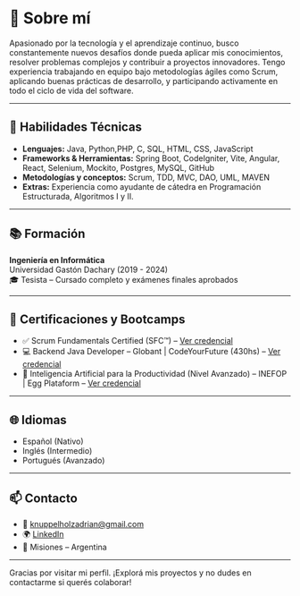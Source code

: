 # 🚀 Sobre mí

Apasionado por la tecnología y el aprendizaje continuo, busco constantemente nuevos desafíos donde pueda aplicar mis conocimientos, resolver problemas complejos y contribuir a proyectos innovadores. Tengo experiencia trabajando en equipo bajo metodologías ágiles como Scrum, aplicando buenas prácticas de desarrollo, y participando activamente en todo el ciclo de vida del software.

---

## 🧠 Habilidades Técnicas

- **Lenguajes:** Java, Python,PHP, C, SQL, HTML, CSS, JavaScript  
- **Frameworks & Herramientas:** Spring Boot, CodeIgniter, Vite, Angular, React, Selenium, Mockito, Postgres, MySQL, GitHub  
- **Metodologías y conceptos:** Scrum, TDD, MVC, DAO, UML, MAVEN  
- **Extras:** Experiencia como ayudante de cátedra en Programación Estructurada, Algoritmos I y II.

---

## 📚 Formación

**Ingeniería en Informática**  
Universidad Gastón Dachary (2019 - 2024)  
🎓 Tesista – Cursado completo y exámenes finales aprobados

---

## 🏅 Certificaciones y Bootcamps

- ✅ Scrum Fundamentals Certified (SFC™) – [Ver credencial](https://www.scrumstudy.com/certification/verify?type=SFC&number=1020480)
- 💻 Backend Java Developer – Globant | CodeYourFuture (430hs) – [Ver credencial](https://www.scrumstudy.com/certification/verify?type=SFC&number=1020480](https://egg-csv-bulk-certificates-prod.s3.amazonaws.com/certificates/66c4eb8cdc7bbffc897ab266-1745273206205.pdf))
- 🤖 Inteligencia Artificial para la Productividad (Nivel Avanzado) – INEFOP | Egg Plataform – [Ver credencial](https://egg-csv-bulk-certificates-prod.s3.amazonaws.com/certificates/688c0e99ee2afc52c1acd508-1755891375001.pdf)
---

## 🌐 Idiomas

- Español (Nativo)  
- Inglés (Intermedio)  
- Portugués (Avanzado)  

---

## 📫 Contacto

- 📧 knuppelholzadrian@gmail.com  
- 🌍 [LinkedIn](https://www.linkedin.com/in/adrian-knuppelholz)  
- 📍 Misiones – Argentina

---

Gracias por visitar mi perfil. ¡Explorá mis proyectos y no dudes en contactarme si querés colaborar!
